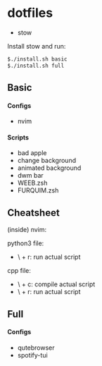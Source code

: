 # dotfiles

* stow

Install stow and run:

```bash
$./install.sh basic
$./install.sh full
```
## Basic

#### Configs

* nvim

#### Scripts

* bad apple
* change background
* animated background
* dwm bar
* WEEB.zsh
* FURQUIM.zsh

## Cheatsheet

(inside) nvim:

python3 file:
* \ + r: run actual script

cpp file:
* \ + c: compile actual script
* \ + r: run actual script

## Full

#### Configs

* qutebrowser
* spotify-tui
